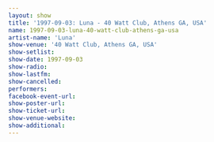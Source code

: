 ```yaml
---
layout: show
title: '1997-09-03: Luna - 40 Watt Club, Athens GA, USA'
name: 1997-09-03-luna-40-watt-club-athens-ga-usa
artist-name: 'Luna'
show-venue: '40 Watt Club, Athens GA, USA'
show-setlist: 
show-date: 1997-09-03
show-radio: 
show-lastfm: 
show-cancelled: 
performers: 
facebook-event-url: 
show-poster-url: 
show-ticket-url: 
show-venue-website: 
show-additional: 
---
```


